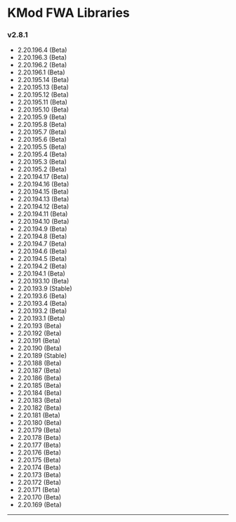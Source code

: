 # KMod FWA Libraries 

### v2.8.1

* 2.20.196.4 (Beta)
* 2.20.196.3 (Beta)
* 2.20.196.2 (Beta)
* 2.20.196.1 (Beta)
* 2.20.195.14 (Beta)
* 2.20.195.13 (Beta)
* 2.20.195.12 (Beta)
* 2.20.195.11 (Beta)
* 2.20.195.10 (Beta)
* 2.20.195.9 (Beta)
* 2.20.195.8 (Beta)
* 2.20.195.7 (Beta)
* 2.20.195.6 (Beta)
* 2.20.195.5 (Beta)
* 2.20.195.4 (Beta)
* 2.20.195.3 (Beta)
* 2.20.195.2 (Beta)
* 2.20.194.17 (Beta)
* 2.20.194.16 (Beta)
* 2.20.194.15 (Beta)
* 2.20.194.13 (Beta)
* 2.20.194.12 (Beta)
* 2.20.194.11 (Beta)
* 2.20.194.10 (Beta)
* 2.20.194.9 (Beta)
* 2.20.194.8 (Beta)
* 2.20.194.7 (Beta)
* 2.20.194.6 (Beta)
* 2.20.194.5 (Beta)
* 2.20.194.2 (Beta)
* 2.20.194.1 (Beta)
* 2.20.193.10 (Beta)
* 2.20.193.9 (Stable)
* 2.20.193.6 (Beta)
* 2.20.193.4 (Beta)
* 2.20.193.2 (Beta)
* 2.20.193.1 (Beta)
* 2.20.193 (Beta)
* 2.20.192 (Beta)
* 2.20.191 (Beta)
* 2.20.190 (Beta)
* 2.20.189 (Stable)
* 2.20.188 (Beta)
* 2.20.187 (Beta)
* 2.20.186 (Beta)
* 2.20.185 (Beta)
* 2.20.184 (Beta)
* 2.20.183 (Beta)
* 2.20.182 (Beta)
* 2.20.181 (Beta)
* 2.20.180 (Beta)
* 2.20.179 (Beta)
* 2.20.178 (Beta)
* 2.20.177 (Beta)
* 2.20.176 (Beta)
* 2.20.175 (Beta)
* 2.20.174 (Beta)
* 2.20.173 (Beta)
* 2.20.172 (Beta)
* 2.20.171 (Beta)
* 2.20.170 (Beta)
* 2.20.169 (Beta)

***
